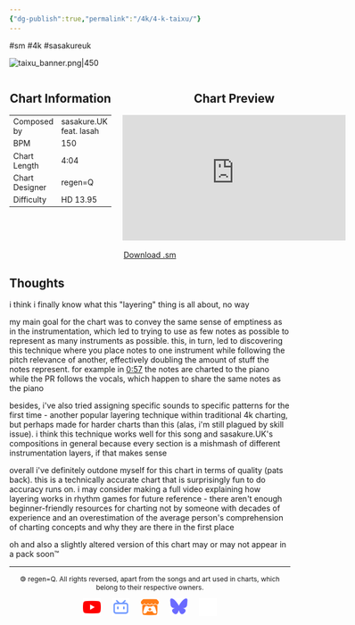 ```yaml
---
{"dg-publish":true,"permalink":"/4k/4-k-taixu/"}
---
```


#sm #4k #sasakureuk 

![taixu_banner.png|450](/img/user/assets/4k/taixu_banner.png)
<div style="display: flex; gap: 20px;">
	<div>
		<h2 style="text-align: center;">Chart Information</h2>
		<table style="margin-left: auto; margin-right: auto;">
			<tr>
				<td>Composed by</td>
				<td>sasakure.UK feat. lasah</td>
			</tr>
			<tr>
				<td>BPM</td>
				<td>150</td>
			</tr>
			<tr>
				<td>Chart Length</td>
				<td>4:04</td>
			</tr>
			<tr>
				<td>Chart Designer</td>
				<td>regen=Q</td>
			</tr>
			<tr>
				<td>Difficulty</td>
				<td><span class="chart-diff etterna-hd">HD</span> 13.95</td>
			</tr>
		</table>
	</div>
	<div>
	<h2 style="text-align: center;">Chart Preview</h2>
		<iframe width="400" height="225" src="https://www.youtube-nocookie.com/embed/IAQma8bf4mU?si=cdCLi66ARIWmttWB" title="YouTube video player" frameborder="0" allow="accelerometer; autoplay; clipboard-write; encrypted-media; gyroscope; picture-in-picture; web-share" referrerpolicy="strict-origin-when-cross-origin" style="display: block; margin: 0 auto;" allowfullscreen></iframe>
	</div>
</div>
<br>
<div style="display: flex; justify-content: center;">
	<a href="https://github.com/keannyooi/regenq-charting-archive/raw/refs/heads/main/etterna/sasakure.UK%20ft.%20lasah%20-%20taixu.zip" class="download-btn">Download .sm</a>
</div>

## Thoughts

i think i finally know what this "layering" thing is all about, no way

my main goal for the chart was to convey the same sense of emptiness as in the instrumentation, which led to trying to use as few notes as possible to represent as many instruments as possible. this, in turn, led to discovering this technique where you place notes to one instrument while following the pitch relevance of another, effectively doubling the amount of stuff the notes represent. for example in [0:57](https://www.youtube.com/watch?v=IAQma8bf4mU&t=57s) the notes are charted to the piano while the PR follows the vocals, which happen to share the same notes as the piano

besides, i've also tried assigning specific sounds to specific patterns for the first time - another popular layering technique within traditional 4k charting, but perhaps made for harder charts than this (alas, i'm still plagued by skill issue). i think this technique works well for this song and sasakure.UK's compositions in general because every section is a mishmash of different instrumentation layers, if that makes sense

overall i've definitely outdone myself for this chart in terms of quality (pats back). this is a technically accurate chart that is surprisingly fun to do accuracy runs on. i may consider making a full video explaining how layering works in rhythm games for future reference - there aren't enough beginner-friendly resources for charting not by someone with decades of experience and an overestimation of the average person's comprehension of charting concepts and why they are there in the first place

oh and also a slightly altered version of this chart may or may not appear in a pack soon™

---
<p style="text-align: center; font-size: 12px;">🄯 regen=Q. All rights reversed, apart from the songs and art used in charts, which belong to their respective owners.</p>
<div style="display: flex; flex-direction: row; justify-content: center; gap: 20px;">
	<a href="https://www.youtube.com/@regen-Q" target="_blank"><img src="https://raw.githubusercontent.com/keannyooi/regenq-charting-archive/refs/heads/main/youtube.svg" width="32"></a>
	<a href="https://space.bilibili.com/3546594718780149" target="_blank"><img src="https://raw.githubusercontent.com/keannyooi/regenq-charting-archive/refs/heads/main/bilibili.svg" width="32"></a>
	<a href="https://regenq.itch.io/" target="_blank"><img src="https://raw.githubusercontent.com/keannyooi/regenq-charting-archive/refs/heads/main/itch.svg" width="32" target="_blank"></a>
	<a href="https://bsky.app/profile/regen-q.bsky.social" target="_blank"><img src="https://raw.githubusercontent.com/keannyooi/regenq-charting-archive/refs/heads/main/bluesky.svg" width="32"></a>
	<a href="https://github.com/keannyooi" target="_blank"><img src="https://raw.githubusercontent.com/keannyooi/regenq-charting-archive/refs/heads/main/github.svg" width="32"></a>
</div>